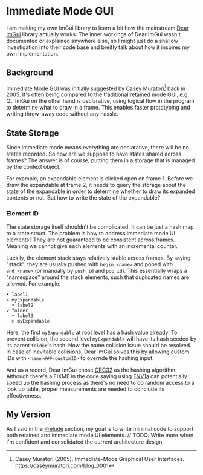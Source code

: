 # Immediate Mode GUI
I am making my own ImGui library to learn a bit how the mainstream [Dear ImGui](https://github.com/ocornut/imgui) library actually works. The inner workings of Dear ImGui wasn't documented or explained anywhere else, so I might just do a shallow investigation into their code base and breifly talk about how it inspires my own implementation.

## Background
Immediate Mode GUI was initially suggested by Casey Muratori[^1] back in 2005. It's often being compared to the traditional retained mode GUI, e.g. Qt. ImGui on the other hand is declarative, using logical flow in the program to determine what to draw in a frame. This enables faster prototyping and writing throw-away code without any hassle. 

## 

## State Storage
Since immediate mode means everything are declarative, there will be no states recorded. So how are we suppose to have states shared across frames? The answer is of course, putting them in a storage that is managed by the context object. 

For example, an expandable element is clicked open on frame 1. Before we draw the expandable at frame 2, it needs to query the storage about the state of the expandable in order to determine whether to draw its expanded contents or not. But how to write the state of the expandable?

### Element ID
The state storage itself shouldn't be complicated. It can be just a hash map to a state struct. The problem is how to address immediate mode UI elements? They are not guaranteed to be consistent across frames. Meaning we cannot give each elements with an incremental counter.

Luckily, the element stack stays relatively stable across frames. By saying "stack", they are usually pushed with `begin_<name>` and poped with `end_<name>` (or manually by `push_id` and `pop_id`). This essentially wraps a "namespace" around the stack elements, such that duplicated names are allowed. For example:

```
• label1
> myExpandable
  • label2
v folder
  • label3
  > myExpandable
```

Here, the first `myExpandable` at root level has a hash value already. To prevent collision, the second level `myExpandable` will have its hash seeded by its parent `folder`'s hash. Now the name collision issue should be resolved. In case of inevitable collisions, Dear ImGui solves this by allowing custom IDs with `<name>###<customID>` to override the hashing input. 

And as a record, Dear ImGui chose [CRC32](https://en.wikipedia.org/wiki/Cyclic_redundancy_check) as the hashing algorithm. Although there's a FIXME in the code saying using [FNV1a](https://en.wikipedia.org/wiki/Fowler%E2%80%93Noll%E2%80%93Vo_hash_function) can potentially speed up the hashing process as there's no need to do random access to a look up table, proper measurements are needed to conclude its effectiveness.

## My Version
As I said in the [Prelude](index.md#prelude) section, my goal is to write minimal code to support both retained and immediate mode UI elements. 
// TODO: Write more when I'm confident and consolidated the current architecture design.

[^1]: Casey Muratori (2005). Immediate-Mode Graphical User Interfaces. https://caseymuratori.com/blog_0001